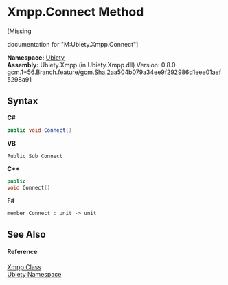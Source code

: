 # Xmpp.Connect Method 
 

\[Missing <summary> documentation for "M:Ubiety.Xmpp.Connect"\]

**Namespace:**&nbsp;<a href="6914e263-4eb2-ee9a-b0e6-9e93cef96d47">Ubiety</a><br />**Assembly:**&nbsp;Ubiety.Xmpp (in Ubiety.Xmpp.dll) Version: 0.8.0-gcm.1+56.Branch.feature/gcm.Sha.2aa504b079a34ee9f292986d1eee01aef5298a91

## Syntax

**C#**<br />
``` C#
public void Connect()
```

**VB**<br />
``` VB
Public Sub Connect
```

**C++**<br />
``` C++
public:
void Connect()
```

**F#**<br />
``` F#
member Connect : unit -> unit 

```


## See Also


#### Reference
<a href="e953c009-389e-9c73-f5e2-3a498af966ca">Xmpp Class</a><br /><a href="6914e263-4eb2-ee9a-b0e6-9e93cef96d47">Ubiety Namespace</a><br />